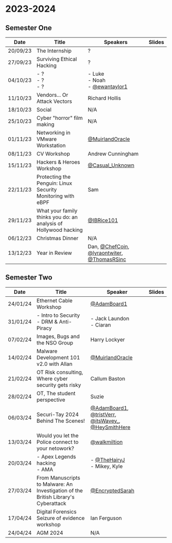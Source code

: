 # 2023-2024

## Semester One

| Date     | Title                                                            | Speakers                                                                                                                                           | Slides |
| -------- | ---------------------------------------------------------------- | -------------------------------------------------------------------------------------------------------------------------------------------------- | ------ |
| 20/09/23 | The Internship                                                   | ?                                                                                                                                                  |        |
| 27/09/23 | Surviving Ethical Hacking                                        | ?                                                                                                                                                  |        |
| 04/10/23 | - ?<br>- ?<br>- ?                                                | - Luke<br>- Noah<br>- [@ewantaylor1](https://twitter.com/ewantaylor1)                                                                              |        |
| 11/10/23 | Vendors... Or Attack Vectors                                     | Richard Hollis                                                                                                                                     |        |
| 18/10/23 | Social                                                           | N/A                                                                                                                                                |        |
| 25/10/23 | Cyber "horror" film making                                       | N/A                                                                                                                                                |        |
| 01/11/23 | Networking in VMware Workstation                                 | [@MuirlandOracle](https://twitter.com/MuirlandOracle)                                                                                              |        |
| 08/11/23 | CV Workshop                                                      | Andrew Cunningham                                                                                                                                  |        |
| 15/11/23 | Hackers & Heroes Workshop                                        | [@Casual_Unknown](https://twitter.com/Casual_Unknown)                                                                                              |        |
| 22/11/23 | Protecting the Penguin: Linux Security Monitoring with eBPF      | Sam                                                                                                                                                |        |
| 29/11/23 | What your family thinks you do: an analysis of Hollywood hacking | [@IBRice101](https://twitter.com/IBRice101)                                                                                                        |        |
| 06/12/23 | Christmas Dinner                                                 | N/A                                                                                                                                                |        |
| 13/12/23 | Year in Review                                                   | Dan, [@ChefCoin](https://twitter.com/ChefCoin), [@lyraontwiter](https://twitter.com/lyraontwiter), [@ThomasRSinc](https://twitter.com/ThomasRSinc) |        |

## Semester Two

| Date     | Title                                                                              | Speaker                                                                                                                                                                                        | Slides |
| -------- | ---------------------------------------------------------------------------------- | ---------------------------------------------------------------------------------------------------------------------------------------------------------------------------------------------- | ------ |
| 24/01/24 | Ethernet Cable Workshop                                                            | [@AdamBoard1](https://twitter.com/AdamBoard1)                                                                                                                                                  |        |
| 31/01/24 | - Intro to Security<br>- DRM & Anti-Piracy                                         | - Jack Laundon<br>- Ciaran                                                                                                                                                                     |        |
| 07/02/24 | Images, Bugs and the NSO Group                                                     | Harry Lockyer                                                                                                                                                                                  |        |
| 14/02/24 | Malware Development 101 v2.0 with Allan                                            | [@MuirlandOracle](https://twitter.com/MuirlandOracle)                                                                                                                                          |        |
| 21/02/24 | OT Risk consulting, Where cyber security gets risky                                | Callum Baston                                                                                                                                                                                  |        |
| 28/02/24 | OT, The student perspective                                                        | Suzie                                                                                                                                                                                          |        |
| 06/03/24 | Securi-Tay 2024 Behind The Scenes!                                                 | [@AdamBoard1](https://twitter.com/AdamBoard1), [@tristVerr](https://twitter.com/tristVerr), [@itsWavey_](https://twitter.com/itsWavey_), [@HeySmithHere](https://twitter.com/HeySmithHere)<br> |        |
| 13/03/24 | Would you let the Police connect to your netowork?                                 | [@walkmiltion](https://twitter.com/walkmilton)                                                                                                                                                 |        |
| 20/03/24 | - Apex Legends hacking<br>- AMA                                                    | - [@TheHairyJ](https://twitter.com/TheHairyJ)<br>- Mikey, Kyle                                                                                                                                 |        |
| 27/03/24 | From Manuscripts to Malware: An Investigation of the British Library's Cyberattack | [@EncryptedSarah](https://twitter.com/EncryptedSarah)                                                                                                                                          |        |
| 17/04/24 | Digital Forensics Seizure of evidence workshop                                     | Ian Ferguson                                                                                                                                                                                   |        |
| 24/04/24 | AGM 2024                                                                           | N/A                                                                                                                                                                                            |        |

